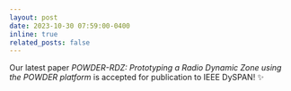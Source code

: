 ```yaml
---
layout: post
date: 2023-10-30 07:59:00-0400
inline: true
related_posts: false
---
```


Our latest paper <em>POWDER-RDZ: Prototyping a Radio Dynamic Zone using the POWDER platform</em> is accepted for publication to IEEE DySPAN! ✨
